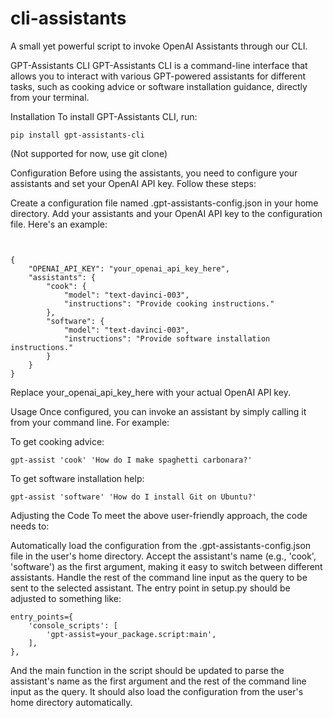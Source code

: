 # cli-assistants
A small yet powerful script to invoke OpenAI Assistants through our CLI.

GPT-Assistants CLI
GPT-Assistants CLI is a command-line interface that allows you to interact with various GPT-powered assistants for different tasks, such as cooking advice or software installation guidance, directly from your terminal.

Installation
To install GPT-Assistants CLI, run:


```
pip install gpt-assistants-cli
```
(Not supported for now, use git clone)

Configuration
Before using the assistants, you need to configure your assistants and set your OpenAI API key. Follow these steps:

Create a configuration file named .gpt-assistants-config.json in your home directory.
Add your assistants and your OpenAI API key to the configuration file. Here's an example:

```


{
    "OPENAI_API_KEY": "your_openai_api_key_here",
    "assistants": {
        "cook": {
            "model": "text-davinci-003",
            "instructions": "Provide cooking instructions."
        },
        "software": {
            "model": "text-davinci-003",
            "instructions": "Provide software installation instructions."
        }
    }
}
```

Replace your_openai_api_key_here with your actual OpenAI API key.

Usage
Once configured, you can invoke an assistant by simply calling it from your command line. For example:

To get cooking advice:

```
gpt-assist 'cook' 'How do I make spaghetti carbonara?'
```
To get software installation help:
```
gpt-assist 'software' 'How do I install Git on Ubuntu?'
```

Adjusting the Code
To meet the above user-friendly approach, the code needs to:

Automatically load the configuration from the .gpt-assistants-config.json file in the user's home directory.
Accept the assistant's name (e.g., 'cook', 'software') as the first argument, making it easy to switch between different assistants.
Handle the rest of the command line input as the query to be sent to the selected assistant.
The entry point in setup.py should be adjusted to something like:

```
entry_points={
    'console_scripts': [
        'gpt-assist=your_package.script:main',
    ],
},
```
And the main function in the script should be updated to parse the assistant's name as the first argument and the rest of the command line input as the query. It should also load the configuration from the user's home directory automatically.
